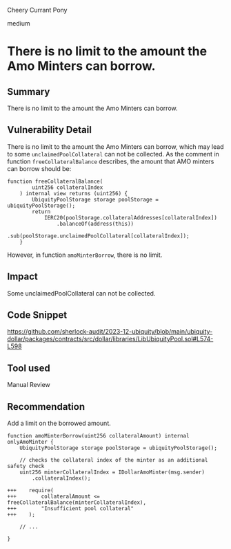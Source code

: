 Cheery Currant Pony

medium

# There is no limit to the amount the Amo Minters can borrow.

## Summary

There is no limit to the amount the Amo Minters can borrow.

## Vulnerability Detail

There is no limit to the amount the Amo Minters can borrow, which may lead to some `unclaimedPoolCollateral` can not be collected. As the comment in function `freeCollateralBalance` describes, the amount that AMO minters can borrow should be:

```solidity
function freeCollateralBalance(
        uint256 collateralIndex
    ) internal view returns (uint256) {
        UbiquityPoolStorage storage poolStorage = ubiquityPoolStorage();
        return
            IERC20(poolStorage.collateralAddresses[collateralIndex])
                .balanceOf(address(this))
                .sub(poolStorage.unclaimedPoolCollateral[collateralIndex]);
    }
```

However, in function `amoMinterBorrow`, there is no limit.

## Impact

Some unclaimedPoolCollateral can not be collected.

## Code Snippet

https://github.com/sherlock-audit/2023-12-ubiquity/blob/main/ubiquity-dollar/packages/contracts/src/dollar/libraries/LibUbiquityPool.sol#L574-L598

## Tool used

Manual Review

## Recommendation

Add a limit on the borrowed amount.

```solidity
function amoMinterBorrow(uint256 collateralAmount) internal onlyAmoMinter {
    UbiquityPoolStorage storage poolStorage = ubiquityPoolStorage();

    // checks the collateral index of the minter as an additional safety check
    uint256 minterCollateralIndex = IDollarAmoMinter(msg.sender)
        .collateralIndex();

+++    require(
+++        collateralAmount <= freeCollateralBalance(minterCollateralIndex),
+++        "Insufficient pool collateral"
+++    );
    
    // ...

}
```